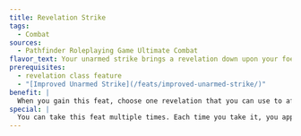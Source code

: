 ```yaml
---
title: Revelation Strike
tags:
  - Combat
sources:
  - Pathfinder Roleplaying Game Ultimate Combat
flavor_text: Your unarmed strike brings a revelation down upon your foe.
prerequisites:
  - revelation class feature
  - "[Improved Unarmed Strike](/feats/improved-unarmed-strike/)"
benefit: |
  When you gain this feat, choose one revelation that you can use to affect no more than one opponent. If you make a successful unarmed strike against an opponent, in addition to dealing your unarmed strike damage, you can use a swift action to deliver the effects of the chosen revelation to that opponent. Doing so provokes no attacks of opportunity.
special: |
  You can take this feat multiple times. Each time you take it, you apply it to a different qualifying revelation.
---
```


